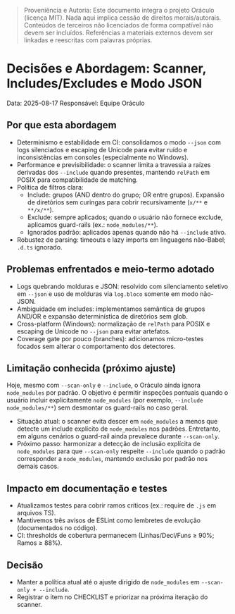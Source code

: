 > Proveniência e Autoria: Este documento integra o projeto Oráculo (licença MIT).
> Nada aqui implica cessão de direitos morais/autorais.
> Conteúdos de terceiros não licenciados de forma compatível não devem ser incluídos.
> Referências a materiais externos devem ser linkadas e reescritas com palavras próprias.

# Decisões e Abordagem: Scanner, Includes/Excludes e Modo JSON

Data: 2025-08-17
Responsável: Equipe Oráculo

## Por que esta abordagem

- Determinismo e estabilidade em CI: consolidamos o modo `--json` com logs silenciados e escaping de Unicode para evitar ruído e inconsistências em consoles (especialmente no Windows).
- Performance e previsibilidade: o scanner limita a travessia a raízes derivadas dos `--include` quando presentes, mantendo `relPath` em POSIX para compatibilidade de matching.
- Política de filtros clara:
  - Include: grupos (AND dentro do grupo; OR entre grupos). Expansão de diretórios sem curingas para cobrir recursivamente (`x/**` e `**/x/**`).
  - Exclude: sempre aplicados; quando o usuário não fornece exclude, aplicamos guard-rails (ex.: `node_modules/**`).
  - Ignorados padrão: aplicados apenas quando não há `--include` ativo.
- Robustez de parsing: timeouts e lazy imports em linguagens não-Babel; `.d.ts` ignorado.

## Problemas enfrentados e meio-termo adotado

- Logs quebrando molduras e JSON: resolvido com silenciamento seletivo em `--json` e uso de molduras via `log.bloco` somente em modo não-JSON.
- Ambiguidade em includes: implementamos semântica de grupos AND/OR e expansão determinística de diretórios sem glob.
- Cross-platform (Windows): normalização de `relPath` para POSIX e escaping de Unicode no `--json` para evitar artefatos.
- Coverage gate por pouco (branches): adicionamos micro-testes focados sem alterar o comportamento dos detectores.

## Limitação conhecida (próximo ajuste)

Hoje, mesmo com `--scan-only` e `--include`, o Oráculo ainda ignora `node_modules` por padrão. O objetivo é permitir inspeções pontuais quando o usuário incluir explicitamente `node_modules` (por exemplo, `--include node_modules/**`) sem desmontar os guard-rails no caso geral.

- Situação atual: o scanner evita descer em `node_modules` a menos que detecte um include explícito de `node_modules` nos padrões. Entretanto, em alguns cenários o guard-rail ainda prevalece durante `--scan-only`.
- Próximo passo: harmonizar a detecção de inclusão explícita de `node_modules` para que `--scan-only` respeite `--include` quando o padrão corresponder a `node_modules`, mantendo exclusão por padrão nos demais casos.

## Impacto em documentação e testes

- Atualizamos testes para cobrir ramos críticos (ex.: require de `.js` em arquivos TS).
- Mantivemos três avisos de ESLint como lembretes de evolução (documentados no código).
- CI: thresholds de cobertura permanecem (Linhas/Decl/Funs ≥ 90%; Ramos ≥ 88%).

## Decisão

- Manter a política atual até o ajuste dirigido de `node_modules` em `--scan-only + --include`.
- Registrar o item no CHECKLIST e priorizar na próxima iteração do scanner.
